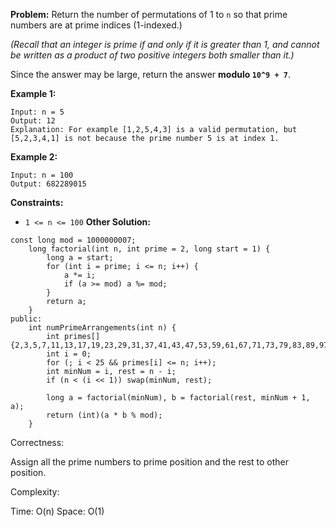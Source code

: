 **Problem:**
Return the number of permutations of 1 to `n` so that prime numbers are at prime indices (1-indexed.)

*(Recall that an integer is prime if and only if it is greater than 1, and cannot be written as a product of two positive integers both smaller than it.)*

Since the answer may be large, return the answer **modulo `10^9 + 7`**.

 

**Example 1:**

```
Input: n = 5
Output: 12
Explanation: For example [1,2,5,4,3] is a valid permutation, but [5,2,3,4,1] is not because the prime number 5 is at index 1.
```

**Example 2:**

```
Input: n = 100
Output: 682289015
```

 

**Constraints:**

- `1 <= n <= 100`
**Other Solution:**
```
const long mod = 1000000007;
    long factorial(int n, int prime = 2, long start = 1) {
        long a = start;
        for (int i = prime; i <= n; i++) {
            a *= i;
            if (a >= mod) a %= mod;
        }
        return a;
    }
public:
    int numPrimeArrangements(int n) {
        int primes[] {2,3,5,7,11,13,17,19,23,29,31,37,41,43,47,53,59,61,67,71,73,79,83,89,97};
        int i = 0;
        for (; i < 25 && primes[i] <= n; i++);
        int minNum = i, rest = n - i;
        if (n < (i << 1)) swap(minNum, rest);
        
        long a = factorial(minNum), b = factorial(rest, minNum + 1, a);
        return (int)(a * b % mod);
    }
```
Correctness:

Assign all the prime numbers to prime position and the rest to other position.

Complexity:

Time: O(n)
Space: O(1)